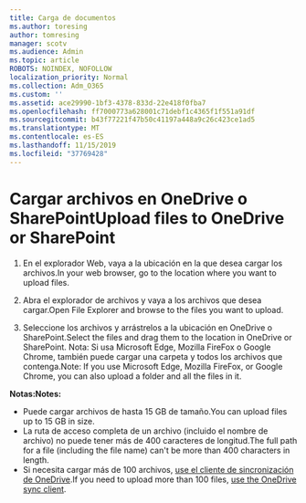 ```yaml
---
title: Carga de documentos
ms.author: toresing
author: tomresing
manager: scotv
ms.audience: Admin
ms.topic: article
ROBOTS: NOINDEX, NOFOLLOW
localization_priority: Normal
ms.collection: Adm_O365
ms.custom: ''
ms.assetid: ace29990-1bf3-4378-833d-22e418f0fba7
ms.openlocfilehash: ff7000773a628001c71debf1c4365f1f551a91df
ms.sourcegitcommit: b43f77221f47b50c41197a448a9c26c423ce1ad5
ms.translationtype: MT
ms.contentlocale: es-ES
ms.lasthandoff: 11/15/2019
ms.locfileid: "37769428"
---
```

# <a name="upload-files-to-onedrive-or-sharepoint"></a><span data-ttu-id="2387c-102">Cargar archivos en OneDrive o SharePoint</span><span class="sxs-lookup"><span data-stu-id="2387c-102">Upload files to OneDrive or SharePoint</span></span>

1. <span data-ttu-id="2387c-103">En el explorador Web, vaya a la ubicación en la que desea cargar los archivos.</span><span class="sxs-lookup"><span data-stu-id="2387c-103">In your web browser, go to the location where you want to upload files.</span></span>
    
2. <span data-ttu-id="2387c-104">Abra el explorador de archivos y vaya a los archivos que desea cargar.</span><span class="sxs-lookup"><span data-stu-id="2387c-104">Open File Explorer and browse to the files you want to upload.</span></span>
    
3. <span data-ttu-id="2387c-105">Seleccione los archivos y arrástrelos a la ubicación en OneDrive o SharePoint.</span><span class="sxs-lookup"><span data-stu-id="2387c-105">Select the files and drag them to the location in OneDrive or SharePoint.</span></span> <span data-ttu-id="2387c-106">Nota: Si usa Microsoft Edge, Mozilla FireFox o Google Chrome, también puede cargar una carpeta y todos los archivos que contenga.</span><span class="sxs-lookup"><span data-stu-id="2387c-106">Note: If you use Microsoft Edge, Mozilla FireFox, or Google Chrome, you can also upload a folder and all the files in it.</span></span>
    
<span data-ttu-id="2387c-107">**Notas:**</span><span class="sxs-lookup"><span data-stu-id="2387c-107">**Notes:**</span></span>

- <span data-ttu-id="2387c-108">Puede cargar archivos de hasta 15 GB de tamaño.</span><span class="sxs-lookup"><span data-stu-id="2387c-108">You can upload files up to 15 GB in size.</span></span> 
- <span data-ttu-id="2387c-109">La ruta de acceso completa de un archivo (incluido el nombre de archivo) no puede tener más de 400 caracteres de longitud.</span><span class="sxs-lookup"><span data-stu-id="2387c-109">The full path for a file (including the file name) can't be more than 400 characters in length.</span></span> 
- <span data-ttu-id="2387c-110">Si necesita cargar más de 100 archivos, [use el cliente de sincronización de OneDrive](https://go.microsoft.com/fwlink/?linkid=866427).</span><span class="sxs-lookup"><span data-stu-id="2387c-110">If you need to upload more than 100 files, [use the OneDrive sync client](https://go.microsoft.com/fwlink/?linkid=866427).</span></span> 
  

